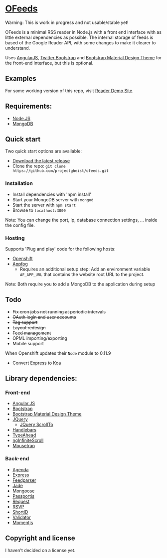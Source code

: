 # [OFeeds](https://github.com/projectgheist/ofeeds)

Warning: This is work in progress and not usable/stable yet!

OFeeds is a minimal RSS reader in Node.js with a front end interface with as little external dependencies as possible.
The internal storage of feeds is based of the Google Reader API, with some changes to make it clearer to understand.

Uses [AngularJS](http://angularjs.org/), [Twitter Bootstrap](http://getbootstrap.com) and [Bootstrap Material Design Theme](https://github.com/FezVrasta/bootstrap-material-design) for the front-end interface, but this is optional.

## Examples

For some working version of this repo, visit [Reader Demo Site](http://reader-bapple.rhcloud.com/).

## Requirements:
* [Node.JS](http://nodejs.org/)
* [MongoDB](http://www.mongodb.org/)

## Quick start

Two quick start options are available:
* [Download the latest release](https://github.com/projectgheist/ofeeds/archive/master.zip)
* Clone the repo: `git clone https://github.com/projectgheist/ofeeds.git`

### Installation
* Install dependencies with 'npm install'
* Start your MongoDB server with `mongod`
* Start the server with `npm start`
* Browse to `localhost:3000`

Note: You can change the port, ip, database connection settings, ... inside the config file.

### Hosting

Supports 'Plug and play' code for the following hosts:

* [Openshift](https://www.openshift.com/)
* [Appfog](https://www.appfog.com/)
	* Requires an additional setup step:  Add an environment variable `AF_APP_URL` that contains the website root URL to the project.

Note: Both require you to add a MongoDB to the application during setup

## Todo

* ~~Fix cron jobs not running at periodic intervals~~
* ~~OAuth login and user accounts~~
* ~~Tag support~~
* ~~Layout redesign~~
* ~~Feed management~~
* OPML importing/exporting
* Mobile support

When Openshift updates their `Node` module to 0.11.9
* Convert [Express](http://expressjs.com/) to [Koa](http://koajs.com/)

## Library dependencies:

### Front-end

* [Angular.JS](http://angularjs.org/)
* [Bootstrap](http://getbootstrap.com)
* [Bootstrap Material Design Theme](https://github.com/FezVrasta/bootstrap-material-design)
* [JQuery](http://jquery.com/)
	* [JQuery ScrollTo](https://github.com/balupton/jquery-scrollto)
* [Handlebars](http://handlebarsjs.com/)
* [TypeAhead](https://github.com/twitter/typeahead.js/)
* [ngInfiniteScroll](http://binarymuse.github.io/ngInfiniteScroll/)
* [Mousetrap](http://craig.is/killing/mice)

### Back-end

* [Agenda](https://github.com/rschmukler/agenda)
* [Express](http://expressjs.com/)
* [Feedparser](https://github.com/danmactough/node-feedparser)
* [Jade](https://github.com/visionmedia/jade)
* [Mongoose](http://mongoosejs.com/)
* [Passportjs](http://passportjs.org/)
* [Request](https://github.com/mikeal/request)
* [RSVP](https://github.com/tildeio/rsvp.js)
* [ShortID](https://github.com/dylang/shortid)
* [Validator](https://github.com/chriso/validator.js)
* [Momentjs](http://momentjs.com/)

## Copyright and license
I haven't decided on a license yet.
